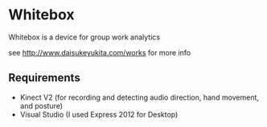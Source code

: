 # Whitebox
Whitebox is a device for group work analytics

see <http://www.daisukeyukita.com/works> for more info

## Requirements
* Kinect V2 (for recording and detecting audio direction, hand movement, and posture)
* Visual Studio (I used Express 2012 for Desktop)